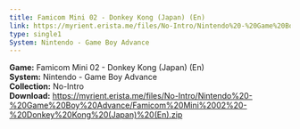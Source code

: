 ```yaml
---
title: Famicom Mini 02 - Donkey Kong (Japan) (En)
link: https://myrient.erista.me/files/No-Intro/Nintendo%20-%20Game%20Boy%20Advance/Famicom%20Mini%2002%20-%20Donkey%20Kong%20(Japan)%20(En).zip
type: single1
System: Nintendo - Game Boy Advance
---
```

<b>Game:</b> Famicom Mini 02 - Donkey Kong (Japan) (En)<br>
<b>System:</b> Nintendo - Game Boy Advance<br>
<b>Collection:</b> No-Intro<br>
<b>Download:</b> https://myrient.erista.me/files/No-Intro/Nintendo%20-%20Game%20Boy%20Advance/Famicom%20Mini%2002%20-%20Donkey%20Kong%20(Japan)%20(En).zip